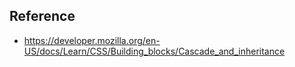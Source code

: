 ## Reference
- https://developer.mozilla.org/en-US/docs/Learn/CSS/Building_blocks/Cascade_and_inheritance
